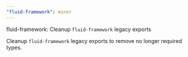 ```yaml
---
"fluid-framework": minor
---
```


fluid-framework: Cleanup `fluid-framework` legacy exports

Cleanup `fluid-framework` legacy exports to remove no longer required types.
